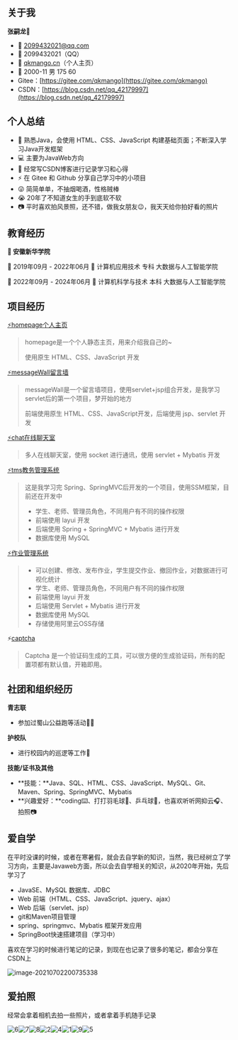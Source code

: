 ## 关于我

**张嗣龙👦**

- 📧 2099432021@qq.com
- 💬 2099432021（QQ）
- 🔗 [qkmango.cn](http://qkmango.cn)（个人主页）
- 🎂 2000-11 男 175 60
- Gitee：[https://gitee.com/qkmango](https://gitee.com/qkmango)
- CSDN：[https://blog.csdn.net/qq_42179997](https://blog.csdn.net/qq_42179997)

## 个人总结

- 💾 熟悉Java，会使用 HTML、CSS、JavaScript 构建基础页面；不断深入学习Java开发框架
- 💻 主要为JavaWeb方向
- 📝 经常写CSDN博客进行记录学习和心得
- ⚡ 在 Gitee 和 Github 分享自己学习中的小项目
- 😜 简简单单，不抽烟喝酒，性格贼棒
- 😭 20年了不知道女生的手到底软不软
- 📷 平时喜欢拍风景照，还不错，做我女朋友😉，我天天给你拍好看的照片

## 教育经历

**🏣 安徽新华学院**

📅 2019年09月 - 2022年06月 🏫 计算机应用技术 专科 大数据与人工智能学院

📅 2022年09月 - 2024年06月 🏫 计算机科学与技术 本科 大数据与人工智能学院

## **项目经历**

[⚡homepage个人主页](https://gitee.com/qkmango/homepage)

> homepage是一个个人静态主页，用来介绍我自己的~
>
> 使用原生 HTML、CSS、JavaScript 开发

[⚡messageWall留言墙](https://gitee.com/qkmango/message_wall)

> messageWall是一个留言墙项目，使用servlet+jsp组合开发，是我学习servlet后的第一个项目，梦开始的地方
>
> 前端使用原生 HTML、CSS、JavaScript开发，后端使用 jsp、servlet 开发

[⚡chat在线聊天室](https://gitee.com/qkmango/chat)

> 多人在线聊天室，使用 socket 进行通讯，使用 servlet + Mybatis 开发

[⚡tms教务管理系统](https://gitee.com/qkmango/tms)

> 这是我学习完 Spring、SpringMVC后开发的一个项目，使用SSM框架，目前还在开发中
>
> - 学生、老师、管理员角色，不同用户有不同的操作权限
> - 前端使用 layui 开发
> - 后端使用 Spring + SpringMVC + Mybatis 进行开发
> - 数据库使用 MySQL

[⚡作业管理系统](https://gitee.com/qkmango/homework-manager)

> - 可以创建、修改、发布作业，学生提交作业、撤回作业，对数据进行可视化统计
> - 学生、老师、管理员角色，不同用户有不同的操作权限
> - 前端使用 layui 开发
> - 后端使用 Servlet + Mybatis 进行开发
> - 数据库使用 MySQL
> - 存储使用阿里云OSS存储

⚡[captcha](https://gitee.com/qkmango/captcha)

> Captcha 是一个验证码生成的工具，可以很方便的生成验证码，所有的配置项都有默认值，开箱即用。

## **社团和组织经历**

**青志联**

- 参加过蜀山公益跑等活动🏃‍♂️

**护校队**

- 进行校园内的巡逻等工作🚓

**技能/证书及其他**

- **技能：**Java、SQL、HTML、CSS、JavaScript、MySQL、Git、Maven、Spring、SpringMVC、Mybatis
- **兴趣爱好：**coding⌨️、打打羽毛球🎾、乒乓球🏓，也喜欢听听网抑云🎧、拍照📷

## 爱自学

在平时没课的时候，或者在寒暑假，就会去自学新的知识，当然，我已经树立了学习方向，主要是Javaweb方面，所以会去自学相关的知识，从2020年开始，先后学习了

- JavaSE、MySQL 数据库、JDBC
- Web 前端（HTML、CSS、JavaScript、jquery、ajax）
- Web 后端（servlet、jsp）
- git和Maven项目管理
- spring、springmvc、Mybatis 框架开发应用
- SpringBoot快速搭建项目（学习中）

喜欢在学习的时候进行笔记的记录，到现在也记录了很多的笔记，都会分享在CSDN上

![image-20210702200735338](aboutme\image-20210702200735338.png)

## 爱拍照

经常会拿着相机去拍一些照片，或者拿着手机随手记录

![6](aboutme\6.png)![7](aboutme\7.jpg)![8](aboutme\8.jpg)![2](aboutme\2.jpg)![4](aboutme\4.png)![1](aboutme\1.jpg)![9](aboutme\9.JPG)![5](aboutme\5.png)
